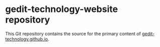 gedit-technology-website repository
===================================

This Git repository contains the source for the primary content of
[gedit-technology.github.io](https://github.com/gedit-technology/gedit-technology.github.io).
